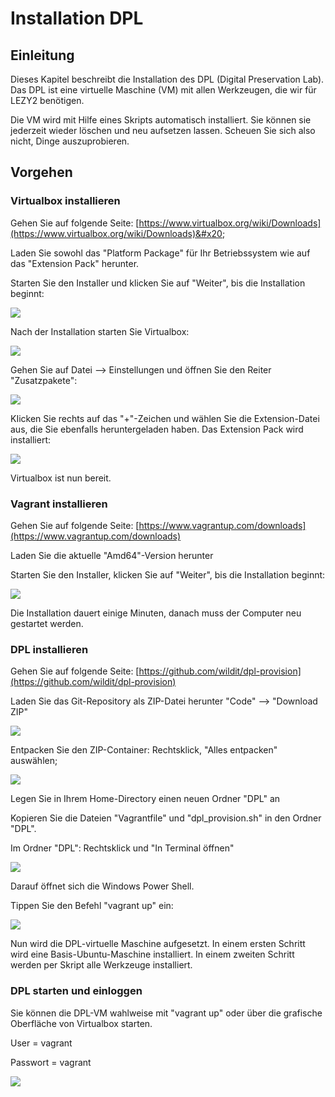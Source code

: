 # Installation DPL

## Einleitung

Dieses Kapitel beschreibt die Installation des DPL (Digital Preservation Lab). Das DPL ist eine virtuelle Maschine (VM) mit allen Werkzeugen, die wir für LEZY2 benötigen.&#x20;

Die VM wird mit Hilfe eines Skripts automatisch installiert. Sie können sie jederzeit wieder löschen und neu aufsetzen lassen. Scheuen Sie sich also nicht, Dinge auszuprobieren. &#x20;

## Vorgehen

### Virtualbox installieren

Gehen Sie auf folgende Seite: [https://www.virtualbox.org/wiki/Downloads](https://www.virtualbox.org/wiki/Downloads)&#x20;

Laden Sie sowohl das "Platform Package" für Ihr Betriebssystem wie auf das "Extension Pack" herunter.

Starten Sie den Installer und klicken Sie auf "Weiter", bis die Installation beginnt:

![](<.gitbook/assets/image (4) (1).png>)

Nach der Installation starten Sie Virtualbox:

![](<.gitbook/assets/image (2) (1).png>)

Gehen Sie auf Datei --> Einstellungen und öffnen Sie den Reiter "Zusatzpakete":

![](<.gitbook/assets/image (3).png>)

KIicken Sie rechts auf das "+"-Zeichen und wählen Sie die Extension-Datei aus, die Sie ebenfalls heruntergeladen haben. Das Extension Pack wird installiert:

![](<.gitbook/assets/image (3) (1).png>)

Virtualbox ist nun bereit.

### Vagrant installieren

Gehen Sie auf folgende Seite: [https://www.vagrantup.com/downloads](https://www.vagrantup.com/downloads)

Laden Sie die aktuelle "Amd64"-Version herunter

Starten Sie den Installer, klicken Sie auf "Weiter", bis die Installation beginnt:

![](<.gitbook/assets/image (5).png>)

Die Installation dauert einige Minuten, danach muss der Computer neu gestartet werden.

### DPL installieren

Gehen Sie auf folgende Seite: [https://github.com/wildit/dpl-provision](https://github.com/wildit/dpl-provision)

Laden Sie das Git-Repository als ZIP-Datei herunter "Code" --> "Download ZIP"

![](<.gitbook/assets/image (6) (1).png>)

Entpacken Sie den ZIP-Container: Rechtsklick, "Alles entpacken" auswählen;

![](<.gitbook/assets/image (8) (1).png>)

Legen Sie in Ihrem Home-Directory einen neuen Ordner "DPL" an

Kopieren Sie die Dateien "Vagrantfile" und "dpl\_provision.sh" in den Ordner "DPL".

Im Ordner "DPL": Rechtsklick und "In Terminal öffnen"

![](<.gitbook/assets/image (4).png>)

Darauf öffnet sich die Windows Power Shell.

Tippen Sie den Befehl "vagrant up" ein:

![](<.gitbook/assets/image (2) (2).png>)

Nun wird die DPL-virtuelle Maschine aufgesetzt. In einem ersten Schritt wird eine Basis-Ubuntu-Maschine installiert. In einem zweiten Schritt werden per Skript alle Werkzeuge installiert.

### DPL starten und einloggen

Sie können die DPL-VM wahlweise mit "vagrant up" oder über die grafische Oberfläche von Virtualbox starten.

User = vagrant

Passwort = vagrant

![](<.gitbook/assets/image (1).png>)

